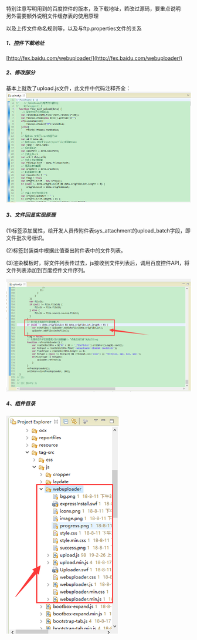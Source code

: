 特别注意写明用到的百度控件的版本，及下载地址，若改过源码，要重点说明  
另外需要额外说明文件缓存表的使用原理

以及上传文件命名规则等，以及与ftp.properties文件的关系

##### 1、控件下载地址

[http://fex.baidu.com/webuploader/](http://fex.baidu.com/webuploader/)

##### 2、修改部分

基本上就改了upload.js文件，此文件中代码注释齐全：![](/assets/WebUploader1.png)

##### 3、文件回显实现原理

\(1\)标签添加属性，给开发人员传附件表sys\_attachment的upload\_batch字段，即文件批次号标识。

\(2\)标签封装类中根据此值查出附件表中的文件列表。

\(3\)渲染模板时，将文件列表传过去，js接收到文件列表后，调用百度控件API，将文件列表添加到百度控件文件序列。

![](/assets/WebUploader2.png)

##### 4、组件目录

![](/assets/webuploader.png)

